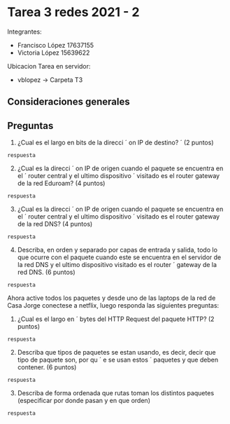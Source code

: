 # Tarea 3 redes 2021 - 2

Integrantes: 
- Francisco López 17637155
- Victoria López 15639622 

Ubicacion Tarea en servidor:
- vblopez -> Carpeta T3

## Consideraciones generales


## Preguntas 

1. ¿Cual es el largo en bits de la direcci ´ on IP de destino? ´ (2 puntos)
```
respuesta
```
2. ¿Cual es la direcci ´ on IP de origen cuando el paquete se encuentra en el ´ router central y el ultimo dispositivo ´
visitado es el router gateway de la red Eduroam? (4 puntos)
```
respuesta
```
3. ¿Cual es la direcci ´ on IP de origen cuando el paquete se encuentra en el ´ router central y el ultimo dispositivo ´
visitado es el router gateway de la red DNS? (4 puntos)
```
respuesta
```
4. Describa, en orden y separado por capas de entrada y salida, todo lo que ocurre con el paquete cuando este se
encuentra en el servidor de la red DNS y el ultimo dispositivo visitado es el router ´ gateway de la red DNS. (6
puntos)
```
respuesta
```


Ahora active todos los paquetes y desde uno de las laptops de la red de Casa Jorge conectese a netflix, luego responda
las siguientes preguntas:
1. ¿Cual es el largo en ´ bytes del HTTP Request del paquete HTTP? (2 puntos)
```
respuesta
```
2. Describa que tipos de paquetes se estan usando, es decir, decir que tipo de paquete son, por qu ´ e se usan estos ´
paquetes y que deben contener. (6 puntos)
```
respuesta
```
3. Describa de forma ordenada que rutas toman los distintos paquetes (especificar por donde pasan y en que orden)
```
respuesta
```
